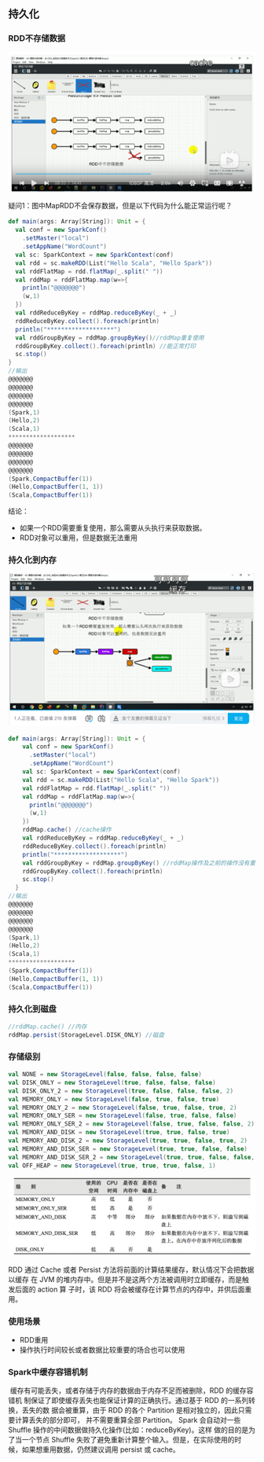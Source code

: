 ## 持久化

### RDD不存储数据

![image-20230510211935530](047持久化.assets/image-20230510211935530.png)

疑问1：图中MapRDD不会保存数据，但是以下代码为什么能正常运行呢？

```scala
def main(args: Array[String]): Unit = {
  val conf = new SparkConf()
    .setMaster("local")
    .setAppName("WordCount")
  val sc: SparkContext = new SparkContext(conf)
  val rdd = sc.makeRDD(List("Hello Scala", "Hello Spark"))
  val rddFlatMap = rdd.flatMap(_.split(" "))
  val rddMap = rddFlatMap.map(w=>{
    println("@@@@@@@")
    (w,1)
  })
  val rddReduceByKey = rddMap.reduceByKey(_ + _)
  rddReduceByKey.collect().foreach(println)
  println("*******************")
  val rddGroupByKey = rddMap.groupByKey()//rddMap重复使用
  rddGroupByKey.collect().foreach(println) //能正常打印
  sc.stop()
}
//输出
@@@@@@@
@@@@@@@
@@@@@@@
@@@@@@@
(Spark,1)
(Hello,2)
(Scala,1)
*******************
@@@@@@@
@@@@@@@
@@@@@@@
@@@@@@@
(Spark,CompactBuffer(1))
(Hello,CompactBuffer(1, 1))
(Scala,CompactBuffer(1))
```

结论：

* 如果一个RDD需要重复使用，那么需要从头执行来获取数据。
* RDD对象可以重用，但是数据无法重用

### 持久化到内存

![image-20230510214137158](047持久化.assets/image-20230510214137158.png)

```scala
def main(args: Array[String]): Unit = {
    val conf = new SparkConf()
      .setMaster("local")
      .setAppName("WordCount")
    val sc: SparkContext = new SparkContext(conf)
    val rdd = sc.makeRDD(List("Hello Scala", "Hello Spark"))
    val rddFlatMap = rdd.flatMap(_.split(" "))
    val rddMap = rddFlatMap.map(w=>{
      println("@@@@@@@")
      (w,1)
    })
    rddMap.cache() //cache操作
    val rddReduceByKey = rddMap.reduceByKey(_ + _)
    rddReduceByKey.collect().foreach(println)
    println("*******************")
    val rddGroupByKey = rddMap.groupByKey() //rddMap操作及之前的操作没有重复执行，数据已经可以重复使用了
    rddGroupByKey.collect().foreach(println)
    sc.stop()
  }
//输出
@@@@@@@
@@@@@@@
@@@@@@@
@@@@@@@
(Spark,1)
(Hello,2)
(Scala,1)
******************* 
(Spark,CompactBuffer(1))
(Hello,CompactBuffer(1, 1))
(Scala,CompactBuffer(1))
```

### 持久化到磁盘

```scala
//rddMap.cache() //内存
rddMap.persist(StorageLevel.DISK_ONLY) //磁盘
```

### 存储级别

```scala
val NONE = new StorageLevel(false, false, false, false)
val DISK_ONLY = new StorageLevel(true, false, false, false)
val DISK_ONLY_2 = new StorageLevel(true, false, false, false, 2)
val MEMORY_ONLY = new StorageLevel(false, true, false, true)
val MEMORY_ONLY_2 = new StorageLevel(false, true, false, true, 2)
val MEMORY_ONLY_SER = new StorageLevel(false, true, false, false)
val MEMORY_ONLY_SER_2 = new StorageLevel(false, true, false, false, 2)
val MEMORY_AND_DISK = new StorageLevel(true, true, false, true)
val MEMORY_AND_DISK_2 = new StorageLevel(true, true, false, true, 2)
val MEMORY_AND_DISK_SER = new StorageLevel(true, true, false, false)
val MEMORY_AND_DISK_SER_2 = new StorageLevel(true, true, false, false, 2)
val OFF_HEAP = new StorageLevel(true, true, true, false, 1)
```

![image-20230510215835347](047持久化.assets/image-20230510215835347.png)

RDD 通过 Cache 或者 Persist 方法将前面的计算结果缓存，默认情况下会把数据以缓存 在 JVM 的堆内存中。但是并不是这两个方法被调用时立即缓存，而是触发后面的 action 算 子时，该 RDD 将会被缓存在计算节点的内存中，并供后面重用。

### 使用场景

* RDD重用
* 操作执行时间较长或者数据比较重要的场合也可以使用

### Spark中缓存容错机制

​	缓存有可能丢失，或者存储于内存的数据由于内存不足而被删除，RDD 的缓存容错机 制保证了即使缓存丢失也能保证计算的正确执行。通过基于 RDD 的一系列转换，丢失的数 据会被重算，由于 RDD 的各个 Partition 是相对独立的，因此只需要计算丢失的部分即可， 并不需要重算全部 Partition。 Spark 会自动对一些 Shuffle 操作的中间数据做持久化操作(比如：reduceByKey)。这样 做的目的是为了当一个节点 Shuffle 失败了避免重新计算整个输入。但是，在实际使用的时 候，如果想重用数据，仍然建议调用 persist 或 cache。